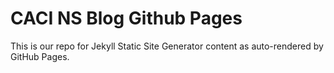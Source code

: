 # CACI NS Blog Github Pages
This is our repo for Jekyll Static Site Generator content as auto-rendered by GitHub Pages.
